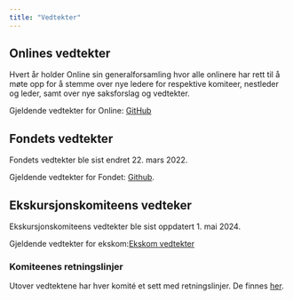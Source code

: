 ```yaml
---
title: "Vedtekter"
---
```


## Onlines vedtekter  
Hvert år holder Online sin generalforsamling hvor alle onlinere har rett til å møte opp for å stemme over nye ledere for respektive komiteer, nestleder og leder, samt over nye saksforslag og vedtekter.  

Gjeldende vedtekter for Online: [GitHub](https://github.com/dotkom/Onlines_Vedtekter)

## Fondets vedtekter
Fondets vedtekter ble sist endret 22. mars 2022.  

Gjeldende vedtekter for Fondet:  [Github](https://github.com/dotkom/Onlines_Fond_Vedtekter).

## Ekskursjonskomiteens vedteker 
Ekskursjonskomiteens vedtekter ble sist oppdatert 1. mai 2024.  

Gjeldende vedtekter for ekskom:[Ekskom vedtekter](https://wiki.online.ntnu.no/attachments/Ekskursjonskomiteen-vedtekter-01.05.24.pdf)  

### Komiteenes retningslinjer
Utover vedtektene har hver komité et sett med retningslinjer. De finnes [her](https://wiki.online.ntnu.no/info/innsikt-og-interface/retningslinjer/).
